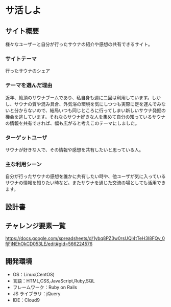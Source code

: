 # サ活しよ

## サイト概要

様々なユーザーと自分が行ったサウナの紹介や感想の共有できるサイト。

### サイトテーマ

行ったサウナのシェア

### テーマを選んだ理由

近年、絶頂のサウナブームであり、私自身も週に二回は利用しています。しかし、サウナの質や混み具合、外気浴の環境を気にしつつも実際に足を運んでみないと分からないので、結局いつも同じところに行ってしまい新しいサウナ発掘の機会を逃しています。それならサウナ好きな人を集めて自分の知っているサウナの情報を共有できれば、幅も広がると考えこのテーマにしました。

### ターゲットユーザ

サウナが好きな人で、その情報や感想を共有したいと思っている人。

### 主な利用シーン

自分が行ったサウナの感想を誰かに共有したい時や、他ユーザが気に入っているサウナの情報を知りたい時など。またサウナを通じた交流の場としても活用できます。

## 設計書

## チャレンジ要素一覧

https://docs.google.com/spreadsheets/d/1ybq8PZ3w0rsUQl4tTeH3I8FQv_0fjFjNEhOkCD053LE/edit#gid=566224576

## 開発環境

- OS：Linux(CentOS)
- 言語：HTML,CSS,JavaScript,Ruby,SQL
- フレームワーク：Ruby on Rails
- JS ライブラリ：jQuery
- IDE：Cloud9
